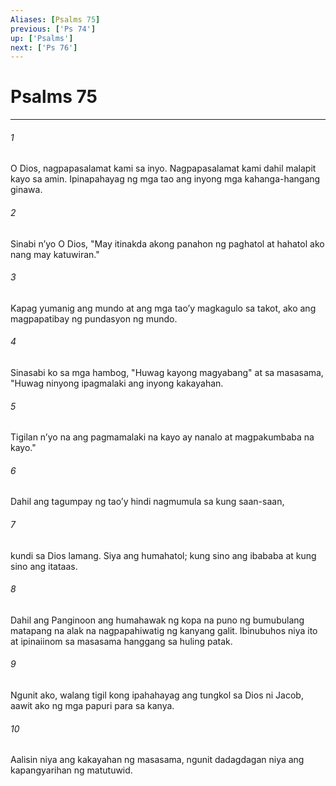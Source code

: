 ```yaml
---
Aliases: [Psalms 75]
previous: ['Ps 74']
up: ['Psalms']
next: ['Ps 76']
---
```

# Psalms 75

***






















###### 1 










O Dios, nagpapasalamat kami sa inyo. Nagpapasalamat kami dahil malapit kayo sa amin. Ipinapahayag ng mga tao ang inyong mga kahanga-hangang ginawa. 





















###### 2 










Sinabi nʼyo O Dios, "May itinakda akong panahon ng paghatol at hahatol ako nang may katuwiran." 





















###### 3 










Kapag yumanig ang mundo at ang mga taoʼy magkagulo sa takot, ako ang magpapatibay ng pundasyon ng mundo. 





















###### 4 










Sinasabi ko sa mga hambog, "Huwag kayong magyabang" at sa masasama, "Huwag ninyong ipagmalaki ang inyong kakayahan. 





















###### 5 










Tigilan nʼyo na ang pagmamalaki na kayo ay nanalo at magpakumbaba na kayo." 





















###### 6 










Dahil ang tagumpay ng taoʼy hindi nagmumula sa kung saan-saan, 





















###### 7 










kundi sa Dios lamang. Siya ang humahatol; kung sino ang ibababa at kung sino ang itataas. 





















###### 8 










Dahil ang Panginoon ang humahawak ng kopa na puno ng bumubulang matapang na alak na nagpapahiwatig ng kanyang galit. Ibinubuhos niya ito at ipinaiinom sa masasama hanggang sa huling patak. 





















###### 9 










Ngunit ako, walang tigil kong ipahahayag ang tungkol sa Dios ni Jacob, aawit ako ng mga papuri para sa kanya. 





















###### 10 










Aalisin niya ang kakayahan ng masasama, ngunit dadagdagan niya ang kapangyarihan ng matutuwid.
